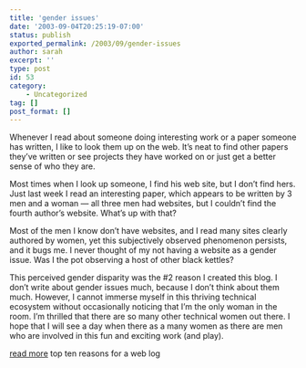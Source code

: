 ```yaml
---
title: 'gender issues'
date: '2003-09-04T20:25:19-07:00'
status: publish
exported_permalink: /2003/09/gender-issues
author: sarah
excerpt: ''
type: post
id: 53
category:
    - Uncategorized
tag: []
post_format: []
---
```

Whenever I read about someone doing interesting work or a paper someone has written, I like to look them up on the web. It’s neat to find other papers they’ve written or see projects they have worked on or just get a better sense of who they are.

Most times when I look up someone, I find his web site, but I don’t find hers. Just last week I read an interesting paper, which appears to be written by 3 men and a woman — all three men had websites, but I couldn’t find the fourth author’s website. What’s up with that?

Most of the men I know don’t have websites, and I read many sites clearly authored by women, yet this subjectively observed phenomenon persists, and it bugs me. I never thought of my not having a website as a gender issue. Was I the pot observing a host of other black kettles?

This perceived gender disparity was the #2 reason I created this blog. I don’t write about gender issues much, because I don’t think about them much. However, I cannot immerse myself in this thriving technical ecosystem without occasionally noticing that I’m the only woman in the room. I’m thrilled that there are so many other technical women out there. I hope that I will see a day when there as a many women as there are men who are involved in this fun and exciting work (and play).

[read more](https://www.ultrasaurus.com/sarahblog/archives/000063.html) top ten reasons for a web log